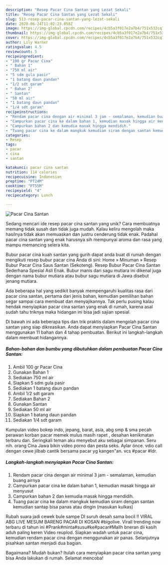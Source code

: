```yaml
---
description: "Resep Pacar Cina Santan yang Lezat Sekali"
title: "Resep Pacar Cina Santan yang Lezat Sekali"
slug: 513-resep-pacar-cina-santan-yang-lezat-sekali
date: 2020-06-24T11:02:23.058Z
image: https://img-global.cpcdn.com/recipes/4cb5a3f017e2a7b4/751x532cq70/pacar-cina-santan-foto-resep-utama.jpg
thumbnail: https://img-global.cpcdn.com/recipes/4cb5a3f017e2a7b4/751x532cq70/pacar-cina-santan-foto-resep-utama.jpg
cover: https://img-global.cpcdn.com/recipes/4cb5a3f017e2a7b4/751x532cq70/pacar-cina-santan-foto-resep-utama.jpg
author: Lily Warner
ratingvalue: 4.5
reviewcount: 5
recipeingredient:
- "100 gr Pacar Cina"
- " Bahan 1"
- "750 ml air"
- "5 sdm gula pasir"
- "1 batang daun pandan"
- "1/2 sdt garam"
- " Bahan 2"
- " Santan"
- "50 ml air"
- "1 batang daun pandan"
- "1/4 sdt garam"
recipeinstructions:
- "Rendam pacar cina dengan air minimal 3 jam - semalaman, kemudian buang airnya"
- "Campurkan pacar cina ke dalam bahan 1, kemudian masak hingga air menyusut"
- "Campurkan bahan 2 dan kemudia masak hingga mendidih."
- "Tuang pacar cina ke dalam mangkuk kemudian siram dengan santan kemudian santap bisa panas atau dingin (masukan kulkas)"
categories:
- Resep
tags:
- pacar
- cina
- santan

katakunci: pacar cina santan 
nutrition: 114 calories
recipecuisine: Indonesian
preptime: "PT24M"
cooktime: "PT55M"
recipeyield: "4"
recipecategory: Lunch

---
```



![Pacar Cina Santan](https://img-global.cpcdn.com/recipes/4cb5a3f017e2a7b4/751x532cq70/pacar-cina-santan-foto-resep-utama.jpg)

Sedang mencari ide resep pacar cina santan yang unik? Cara membuatnya memang tidak susah dan tidak juga mudah. Kalau keliru mengolah maka hasilnya tidak akan memuaskan dan justru cenderung tidak enak. Padahal pacar cina santan yang enak harusnya sih mempunyai aroma dan rasa yang mampu memancing selera kita.

Bubur pacar cina kuah santan yang gurih dapat anda buat di rumah dengan mengikuti resep bubur pacar cina Anda di sini: Home » Minuman » Resep Bubur Pacar Cina Saus Santan (Sekoteng). Resep Bubur Pacar Cina Santan Sederhana Spesial Asli Enak. Bubur manis dari sagu mutiara ini dikenal juga dengan nama bubur mutiara atau bubur sagu mutiara di Jawa disebut jenang mutiara.

Ada beberapa hal yang sedikit banyak mempengaruhi kualitas rasa dari pacar cina santan, pertama dari jenis bahan, kemudian pemilihan bahan segar sampai cara membuat dan menyajikannya. Tak perlu pusing kalau hendak menyiapkan pacar cina santan yang enak di rumah, karena asal sudah tahu triknya maka hidangan ini bisa jadi sajian spesial.


Di bawah ini ada beberapa tips dan trik praktis dalam mengolah pacar cina santan yang siap dikreasikan. Anda dapat menyiapkan Pacar Cina Santan menggunakan 11 bahan dan 4 tahap pembuatan. Berikut ini langkah-langkah dalam membuat hidangannya.

<!--inarticleads1-->

##### Bahan-bahan dan bumbu yang dibutuhkan dalam pembuatan Pacar Cina Santan:

1. Ambil 100 gr Pacar Cina
1. Gunakan  Bahan 1
1. Sediakan 750 ml air
1. Siapkan 5 sdm gula pasir
1. Sediakan 1 batang daun pandan
1. Ambil 1/2 sdt garam
1. Sediakan  Bahan 2
1. Gunakan  Santan
1. Sediakan 50 ml air
1. Siapkan 1 batang daun pandan
1. Sediakan 1/4 sdt garam


Kumpulan video bokep indo, jepang, barat, asia, abg smp &amp; sma pecah perawan korban pacar memek mulus masih rapet , desahan kenikmatan terbaru dan. Seringkali teman aku menyebut aku sebagai simpanan. Seru nih. orang Cina Jawa bikin video porno dan pesta seks. Aylar önce. vdio call dengan cewe jilbab cantik bersama pacar yg kangen&#34;an. vcs #pacar #ldr. 

<!--inarticleads2-->

##### Langkah-langkah menyiapkan Pacar Cina Santan:

1. Rendam pacar cina dengan air minimal 3 jam - semalaman, kemudian buang airnya
1. Campurkan pacar cina ke dalam bahan 1, kemudian masak hingga air menyusut
1. Campurkan bahan 2 dan kemudia masak hingga mendidih.
1. Tuang pacar cina ke dalam mangkuk kemudian siram dengan santan kemudian santap bisa panas atau dingin (masukan kulkas)


Rubah suara jadi cewek bule sampe DI suruh desah sama bocil !! VIRAL ABG LIVE MESUM BARENG PACAR DI KOSAN #bigolive. Virall trending now terbaru di tahun ini #Prank#minta#susu#ke#pacar#Mallh bneran dii kasih aduh paling keren Video reuplod. Siapkan wadah untuk pacar cina, kemudian rendam pacar cina dengan menggunakan air panas. Selanjutnya pisahkan santan menjadi dua bagian. 

Bagaimana? Mudah bukan? Itulah cara menyiapkan pacar cina santan yang bisa Anda lakukan di rumah. Selamat mencoba!
